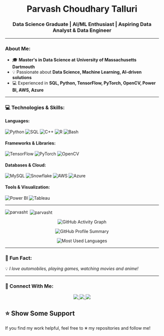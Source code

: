 <!-- Header with animation -->
<h1 align="center">Parvash Choudhary Talluri</h1>
<h3 align="center">Data Science Graduate | AI/ML Enthusiast | Aspiring Data Analyst & Data Engineer</h3>

---

### About Me:
- 🎓 **Master's in Data Science at**  **University of Massachusetts Dartmouth** 
- 💡 Passionate about **Data Science, Machine Learning, AI-driven solutions**
- 💻 Experienced in **SQL, Python, TensorFlow, PyTorch, OpenCV, Power BI, AWS, Azure**
---

### 💻 Technologies & Skills:
#### **Languages:**
![Python](https://img.shields.io/badge/Python-3776AB?style=for-the-badge&logo=python&logoColor=white)
![SQL](https://img.shields.io/badge/SQL-CC2927?style=for-the-badge&logo=microsoft-sql-server&logoColor=white)
![C++](https://img.shields.io/badge/C++-00599C?style=for-the-badge&logo=cplusplus&logoColor=white)
![R](https://img.shields.io/badge/R-276DC3?style=for-the-badge&logo=r&logoColor=white)
![Bash](https://img.shields.io/badge/Bash-4EAA25?style=for-the-badge&logo=gnu-bash&logoColor=white)

#### **Frameworks & Libraries:**
![TensorFlow](https://img.shields.io/badge/TensorFlow-FF6F00?style=for-the-badge&logo=tensorflow&logoColor=white)
![PyTorch](https://img.shields.io/badge/PyTorch-EE4C2C?style=for-the-badge&logo=pytorch&logoColor=white)
![OpenCV](https://img.shields.io/badge/OpenCV-5C3EE8?style=for-the-badge&logo=opencv&logoColor=white)

#### **Databases & Cloud:**
![MySQL](https://img.shields.io/badge/MySQL-4479A1?style=for-the-badge&logo=mysql&logoColor=white)
![Snowflake](https://img.shields.io/badge/Snowflake-29B5E8?style=for-the-badge&logo=snowflake&logoColor=white)
![AWS](https://img.shields.io/badge/AWS-FF9900?style=for-the-badge&logo=amazon-aws&logoColor=white)
![Azure](https://img.shields.io/badge/Azure-0078D4?style=for-the-badge&logo=microsoft-azure&logoColor=white)

#### **Tools & Visualization:**
![Power BI](https://img.shields.io/badge/Power%20BI-F2C811?style=for-the-badge&logo=power-bi&logoColor=black)
![Tableau](https://img.shields.io/badge/Tableau-E97627?style=for-the-badge&logo=tableau&logoColor=white)

---

<p><img align="left" src="https://github-readme-stats.vercel.app/api/top-langs?username=parvasht&show_icons=true&locale=en&layout=compact" alt="parvasht" /></p>

<p>&nbsp;<img align="center" src="https://github-readme-stats.vercel.app/api?username=parvasht&show_icons=true&locale=en" alt="parvasht" /></p>

<p align="center"> <img src="https://github-readme-activity-graph.vercel.app/graph?username=parvasht&bg_color=0d1117&color=ffffff&line=ff6f00&point=ffffff&area=true&hide_border=true" alt="GitHub Activity Graph" /> </p> <p align="center"> <img src="https://github-profile-summary-cards.vercel.app/api/cards/profile-details?username=parvasht&theme=github_dark" alt="GitHub Profile Summary" /> </p> <p align="center"> <img src="https://github-readme-stats.vercel.app/api/top-langs/?username=parvasht&langs_count=8&theme=tokyonight&layout=compact" alt="Most Used Languages" /> </p>

---

### 🎉 Fun Fact:
💡 *I love automobiles, playing games, watching movies and anime!*

---

### 🔗 Connect With Me:
<p align="center">
  <a href="https://www.linkedin.com/in/parvashtalluri/">
    <img src="https://img.shields.io/badge/LinkedIn-0A66C2?style=for-the-badge&logo=linkedin&logoColor=white" />
  </a>
  <a href="mailto:talluriparvashchoudhary2001@gmail.com">
    <img src="https://img.shields.io/badge/Email-D14836?style=for-the-badge&logo=gmail&logoColor=white" />
  </a>
  <a href="https://github.com/ParvashChoudharyTalluri">
    <img src="https://img.shields.io/badge/GitHub-181717?style=for-the-badge&logo=github&logoColor=white" />
  </a>
</p>

## ⭐ **Show Some Support**
If you find my work helpful, feel free to **⭐️** my repositories and follow me!


